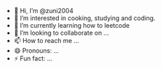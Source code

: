- 👋 Hi, I’m @zuni2004
- 👀 I’m interested in cooking, studying and coding.
- 🌱 I’m currently learning how to leetcode
- 💞️ I’m looking to collaborate on ...
- 📫 How to reach me ...
- 😄 Pronouns: ...
- ⚡ Fun fact: ...

<!---
zuni2004/zuni2004 is a ✨ special ✨ repository because its `README.md` (this file) appears on your GitHub profile.
You can click the Preview link to take a look at your changes.
--->
